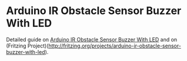 # Arduino IR Obstacle Sensor Buzzer With LED


Detailed guide on [Arduino IR Obstacle Sensor Buzzer With LED](https://thecustomizewindows.com/2018/04/arduino-ir-obstacle-sensor-buzzer-with-led/) and on (Fritzing Project)(http://fritzing.org/projects/arduino-ir-obstacle-sensor-buzzer-with-led).
